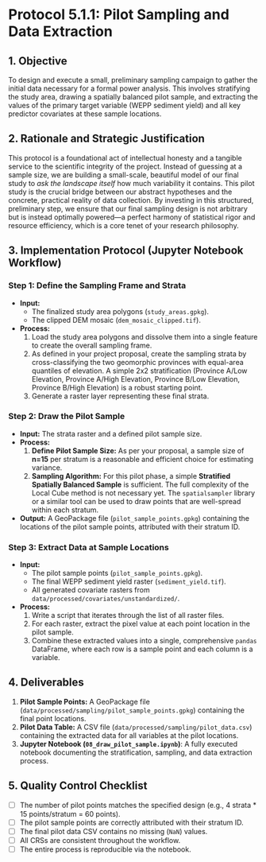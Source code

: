 # Protocol 5.1.1: Pilot Sampling and Data Extraction

## 1. Objective

To design and execute a small, preliminary sampling campaign to gather the initial data necessary for a formal power analysis. This involves stratifying the study area, drawing a spatially balanced pilot sample, and extracting the values of the primary target variable (WEPP sediment yield) and all key predictor covariates at these sample locations.

## 2. Rationale and Strategic Justification

This protocol is a foundational act of intellectual honesty and a tangible service to the scientific integrity of the project. Instead of guessing at a sample size, we are building a small-scale, beautiful model of our final study to *ask the landscape itself* how much variability it contains. This pilot study is the crucial bridge between our abstract hypotheses and the concrete, practical reality of data collection. By investing in this structured, preliminary step, we ensure that our final sampling design is not arbitrary but is instead optimally powered—a perfect harmony of statistical rigor and resource efficiency, which is a core tenet of your research philosophy.

## 3. Implementation Protocol (Jupyter Notebook Workflow)

### Step 1: Define the Sampling Frame and Strata
* **Input:**
    * The finalized study area polygons (`study_areas.gpkg`).
    * The clipped DEM mosaic (`dem_mosaic_clipped.tif`).
* **Process:**
    1.  Load the study area polygons and dissolve them into a single feature to create the overall sampling frame.
    2.  As defined in your project proposal, create the sampling strata by cross-classifying the two geomorphic provinces with equal-area quantiles of elevation. A simple 2x2 stratification (Province A/Low Elevation, Province A/High Elevation, Province B/Low Elevation, Province B/High Elevation) is a robust starting point.
    3.  Generate a raster layer representing these final strata.


### Step 2: Draw the Pilot Sample
* **Input:** The strata raster and a defined pilot sample size.
* **Process:**
    1.  **Define Pilot Sample Size:** As per your proposal, a sample size of **n=15** per stratum is a reasonable and efficient choice for estimating variance.
    2.  **Sampling Algorithm:** For this pilot phase, a simple **Stratified Spatially Balanced Sample** is sufficient. The full complexity of the Local Cube method is not necessary yet. The `spatialsampler` library or a similar tool can be used to draw points that are well-spread within each stratum.
* **Output:** A GeoPackage file (`pilot_sample_points.gpkg`) containing the locations of the pilot sample points, attributed with their stratum ID.

### Step 3: Extract Data at Sample Locations
* **Input:**
    * The pilot sample points (`pilot_sample_points.gpkg`).
    * The final WEPP sediment yield raster (`sediment_yield.tif`).
    * All generated covariate rasters from `data/processed/covariates/unstandardized/`.
* **Process:**
    1.  Write a script that iterates through the list of all raster files.
    2.  For each raster, extract the pixel value at each point location in the pilot sample.
    3.  Combine these extracted values into a single, comprehensive `pandas` DataFrame, where each row is a sample point and each column is a variable.

## 4. Deliverables

1.  **Pilot Sample Points:** A GeoPackage file (`data/processed/sampling/pilot_sample_points.gpkg`) containing the final point locations.
2.  **Pilot Data Table:** A CSV file (`data/processed/sampling/pilot_data.csv`) containing the extracted data for all variables at the pilot locations.
3.  **Jupyter Notebook (`08_draw_pilot_sample.ipynb`)**: A fully executed notebook documenting the stratification, sampling, and data extraction process.

## 5. Quality Control Checklist

* [ ] The number of pilot points matches the specified design (e.g., 4 strata * 15 points/stratum = 60 points).
* [ ] The pilot sample points are correctly attributed with their stratum ID.
* [ ] The final pilot data CSV contains no missing (`NaN`) values.
* [ ] All CRSs are consistent throughout the workflow.
* [ ] The entire process is reproducible via the notebook.